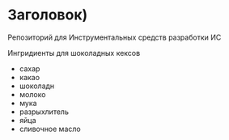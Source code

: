 # Заголовок)
Репозиторий для Инструментальных средств разработки ИС

Ингридиенты для шоколадных кексов
- сахар
- какао
- шоколадн
- молоко
- мука
- разрыхлитель
- яйца
- сливочное масло
